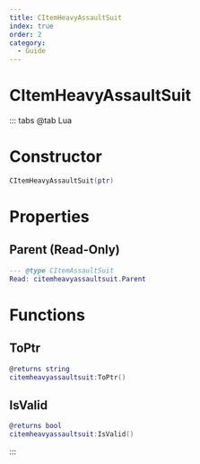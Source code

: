 ```yaml
---
title: CItemHeavyAssaultSuit
index: true
order: 2
category:
  - Guide
---
```


# CItemHeavyAssaultSuit

::: tabs
@tab Lua
# Constructor
```lua
CItemHeavyAssaultSuit(ptr)
```
# Properties
## Parent (Read-Only)
```lua
--- @type CItemAssaultSuit
Read: citemheavyassaultsuit.Parent
```
# Functions
## ToPtr
```lua
@returns string
citemheavyassaultsuit:ToPtr()
```
## IsValid
```lua
@returns bool
citemheavyassaultsuit:IsValid()
```

:::